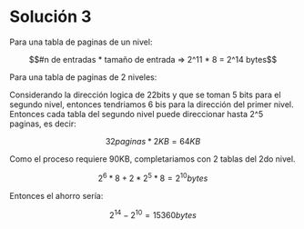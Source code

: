 # Solución 3

Para una tabla de paginas de un nivel:

``` math
#n de entradas * tamaño de entrada => 2^11 * 8 = 2^14 bytes
```

Para una tabla de paginas de 2 niveles:  

Considerando la dirección logica de 22bits y que se toman 5 bits para el segundo nivel, entonces tendriamos 6 bis para la dirección del primer nivel.  
Entonces cada tabla del segundo nivel puede direccionar hasta 2^5 paginas, es decir:
```math
    32 paginas * 2KB = 64KB
```
Como el proceso requiere 90KB, completariamos con 2 tablas del 2do nivel.

```math
    2^6 * 8 +2 * 2^5 * 8 = 2^10 bytes
```
 Entonces el ahorro sería:

```math
    2^14-2^10 =  15360 bytes
```